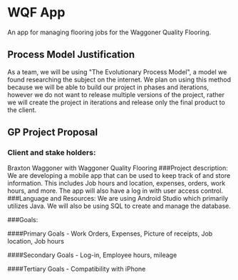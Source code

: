 # WQF App
An app for managing flooring jobs for the Waggoner Quality Flooring.

## Process Model Justification
As a team, we will be using "The Evolutionary Process Model", a model we found researching the subject on the internet. We plan on using this method because we will be able to build our project in phases and iterations, however we do not want to release multiple versions of the project, rather we will create the project in iterations and release only the final product to the client.

## GP Project Proposal
### Client and stake holders: 
Braxton Waggoner with Waggoner Quality Flooring
###Project description: 
We are developing a mobile app that can be used to keep track of and store information. This includes Job hours and location, expenses, orders, work hours, and more. The app will also have a log in with user access control.
###Language and Resources: 
We are using Android Studio which primarily utilizes Java. We will also be using SQL to create and manage the database.

###Goals:

####Primary Goals - 
Work Orders, 
Expenses, 
Picture of receipts, 
Job location, 
Job hours

####Secondary Goals - 
Log-in, 
Employee hours, 
mileage

####Tertiary Goals - 
Compatibility with iPhone
